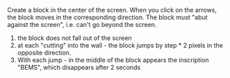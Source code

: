 Create a block in the center of the screen. When you click on the arrows, the block moves in the corresponding direction. The block must "abut against the screen", i.e. can't go beyond the screen.

1) the block does not fall out of the screen
2) at each "cutting" into the wall - the block jumps by step * 2 pixels in the opposite direction.
3) With each jump - in the middle of the block appears the inscription "BEMS", which disappears after 2 seconds
